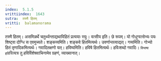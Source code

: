 ```yaml
---
index:  5.1.5
vrittiindex:  1643
sutra:  तस्मै हितम्
vritti:  balamanorama 
---
```


तस्मै हितम्। असमिन्नर्थे चतुर्थ्यन्ताद्यथाविहितं प्रत्ययाः स्युः। वत्सीय इति। छे रूपम्। यो गोधुग्वत्सेभ्यः पयः शिष्ट्वा दोग्धि स एवमुच्यते। शङ्कव्यमिति। शङ्कवे हितमित्यर्थः। उवर्णान्तत्वाद्यत्। गव्यमिति। गोभ्यो हितं तृणादिकमित्यर्थः। गवादिलक्षणो यत्। हविष्यमिति। हविषे हितमित्यर्थः। हविःशब्दो गवादिः। `विभाषा हवि`रित्यत्र तु हविर्विशेषवाचिनामेव ग्रहणं, व्याख्यानात्।

